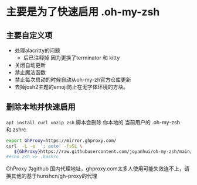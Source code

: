 # 主要是为了快速启用 .oh-my-zsh
## 主要自定义项
- 处理alacritty的问题
  - 后已注释掉 因为更换了terminator 和 kitty
- 关闭自动更新
- 禁止魔法函数
- 禁止每次启动的时候自动从oh-my-zh官方仓库更新
- 去掉josh2主题的emoji防止在无字体环境的方块。
## 删除本地并快速启用
 `apt install curl unzip zsh`
 脚本会删除 你本地的 当前用户的 .oh-my-zsh 和.zshrc 
```sh
export GhProxy=https://mirror.ghproxy.com/
curl  -L -e  '; auto' -fsSL \
   ${GhProxy}https://raw.githubusercontent.com/joyanhui/oh-my-zsh/main/install.sh | sh
#echo zsh >> .bashrc
```
GhProxy 为github 国内代理地址，ghproxy.com太多人使用可能失效连不上，请换其他的基于hunshcn/gh-proxy的代理
